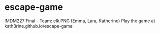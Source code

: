 # escape-game
IMDM227 Final - Team: elk.PNG (Emma, Lara, Katherine)
Play the game at kath3rine.github.io/escape-game
